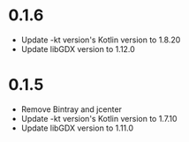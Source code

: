 # 0.1.6
* Update -kt version's Kotlin version to 1.8.20
* Update libGDX version to 1.12.0

# 0.1.5
 * Remove Bintray and jcenter
 * Update -kt version's Kotlin version to 1.7.10
 * Update libGDX version to 1.11.0
